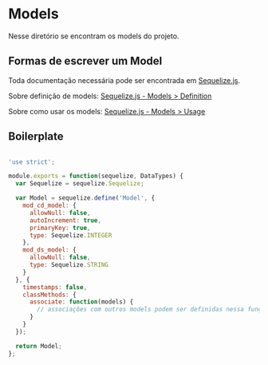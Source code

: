 # Models

Nesse diretório se encontram os models do projeto.

## Formas de escrever um Model

Toda documentação necessária pode ser encontrada em [Sequelize.js](http://docs.sequelizejs.com/en/latest/).

Sobre definição de models: [Sequelize.js - Models > Definition](http://docs.sequelizejs.com/en/latest/docs/models-definition/)

Sobre como usar os models: [Sequelize.js - Models > Usage](http://docs.sequelizejs.com/en/latest/docs/models-usage/)

## Boilerplate

```javascript

'use strict';

module.exports = function(sequelize, DataTypes) {
  var Sequelize = sequelize.Sequelize;

  var Model = sequelize.define('Model', {
    mod_cd_model: {
      allowNull: false,
      autoIncrement: true,
      primaryKey: true,
      type: Sequelize.INTEGER
    },
    mod_ds_model: {
      allowNull: false,
      type: Sequelize.STRING
    }
  }, {
    timestamps: false,
    classMethods: {
      associate: function(models) {
        // associações com outros models podem ser definidas nessa função.
      }
    }
  });

  return Model;
};

```
